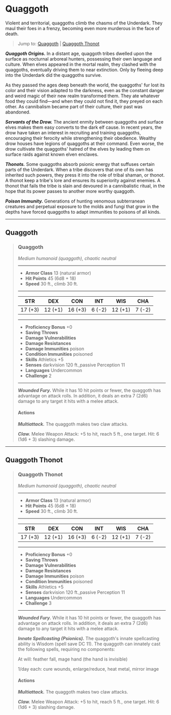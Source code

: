 # Quaggoth
Violent and territorial, quaggoths climb the chasms of the Underdark. They maul their foes in a frenzy, becoming even more murderous in the face of death.

> Jump to: [Quaggoth](#quaggoth-1) | [Quaggoth Thonot](#quaggoth-thonot)

***Quaggoth Origins.*** In a distant age, quaggoth tribes dwelled upon the surface as nocturnal arboreal hunters, possessing their own language and culture. When elves appeared in the mortal realm, they clashed with the quaggoths, eventually driving them to near extinction. Only by fleeing deep into the Underdark did the quaggoths survive.

As they passed the ages deep beneath the world, the quaggoths' fur lost its color and their vision adapted to the darkness, even as the constant danger and weird magic of their new realm transformed them. They ate whatever food they could find—and when they could not find it, they preyed on each other. As cannibalism became part of their culture, their past was abandoned.

***Servants of the Drow.*** The ancient enmity between quaggoths and surface elves makes them easy converts to the dark elf cause. In recent years, the drow have taken an interest in recruiting and training quaggoths, encouraging their ferocity while strengthening their obedience. Wealthy drow houses have legions of quaggoths at their command. Even worse, the drow cultivate the quaggoths' hatred of the elves by leading them on surface raids against known elven enclaves.

***Thonots.*** Some quaggoths absorb psionic energy that suffuses certain parts of the Underdark. When a tribe discovers that one of its own has inherited such powers, they press it into the role of tribal shaman, or thonot. A thonot keep a tribe's lore and ensures its superiority against enemies. A thonot that fails the tribe is slain and devoured in a cannibalistic ritual, in the hope that its power passes to another more worthy quaggoth.

***Poison Immunity.*** Generations of hunting venomous subterranean creatures and perpetual exposure to the molds and fungi that grow in the depths have forced quaggoths to adapt immunities to poisons of all kinds.

---

## Quaggoth

>### Quaggoth
>*Medium humanoid (quaggoth), chaotic neutral*
>___
>- **Armor Class** 13 (natural armor)
>- **Hit Points** 45 (6d8 + 18)
>- **Speed** 30 ft., climb 30 ft.
>___
>|**STR**|**DEX**|**CON**|**INT**|**WIS**|**CHA**|
>|:---:|:---:|:---:|:---:|:---:|:---:|
>|17 (+3)|12 (+1)|16 (+3)|6 (-2)|12 (+1)|7 (-2)|
>
>___
>- **Proficiency Bonus** +0
>- **Saving Throws** 
>- **Damage Vulnerabilities** 
>- **Damage Resistances** 
>- **Damage Immunities** poison
>- **Condition Immunities** poisoned
>- **Skills** Athletics +5
>- **Senses** darkvision 120 ft.,passive Perception 11
>- **Languages** Undercommon
>- **Challenge** 2
>___
>***Wounded Fury.*** While it has 10 hit points or fewer, the quaggoth has advantage on attack rolls. In addition, it deals an extra 7 (2d6) damage to any target it hits with a melee attack.
>
>#### Actions
>***Multiattack.*** The quaggoth makes two claw attacks.
>
>***Claw.*** Melee Weapon Attack: +5 to hit, reach 5 ft., one target. Hit: 6 (1d6 + 3) slashing damage.
>

---

## Quaggoth Thonot

>### Quaggoth Thonot
>*Medium humanoid (quaggoth), chaotic neutral*
>___
>- **Armor Class** 13 (natural armor)
>- **Hit Points** 45 (6d8 + 18)
>- **Speed** 30 ft., climb 30 ft.
>___
>|**STR**|**DEX**|**CON**|**INT**|**WIS**|**CHA**|
>|:---:|:---:|:---:|:---:|:---:|:---:|
>|17 (+3)|12 (+1)|16 (+3)|6 (-2)|12 (+1)|7 (-2)|
>
>___
>- **Proficiency Bonus** +0
>- **Saving Throws** 
>- **Damage Vulnerabilities** 
>- **Damage Resistances** 
>- **Damage Immunities** poison
>- **Condition Immunities** poisoned
>- **Skills** Athletics +5
>- **Senses** darkvision 120 ft.,passive Perception 11
>- **Languages** Undercommon
>- **Challenge** 3
>___
>***Wounded Fury.*** While it has 10 hit points or fewer, the quaggoth has advantage on attack rolls. In addition, it deals an extra 7 (2d6) damage to any target it hits with a melee attack.
>
>***Innate Spellcasting (Psionics).*** The quaggoth's innate spellcasting ability is Wisdom (spell save DC 11). The quaggoth can innately cast the following spells, requiring no components:
>
>At will: feather fall, mage hand (the hand is invisible)
>
>1/day each: cure wounds, enlarge/reduce, heat metal, mirror image
>
>#### Actions
>***Multiattack.*** The quaggoth makes two claw attacks.
>
>***Claw.*** Melee Weapon Attack: +5 to hit, reach 5 ft., one target. Hit: 6 (1d6 + 3) slashing damage.
>

